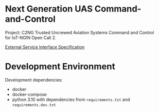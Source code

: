 # Next Generation UAS Command-and-Control

Project: C2NG Trusted Uncrewed Aviation Systems Command and Control for IoT-NGIN Open Call 2.

[External Service Interface Specification](c2ng.yaml)

# Development Environment

Development dependencies:

* docker
* docker-compose
* python 3.10 with dependencies from `requirements.txt` and `requirements.dev.txt`
